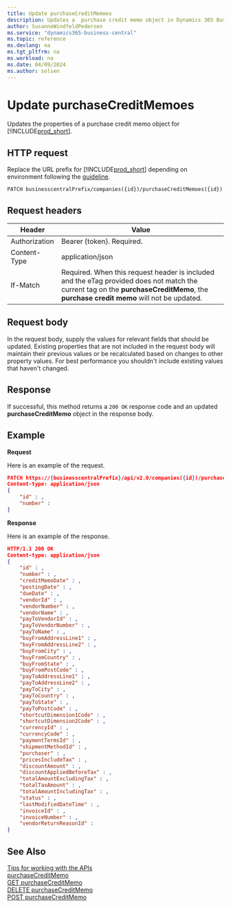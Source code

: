 ```yaml
---
title: Update purchaseCreditMemoes
description: Updates a  purchase credit memo object in Dynamics 365 Business Central.
author: SusanneWindfeldPedersen
ms.service: "dynamics365-business-central"
ms.topic: reference
ms.devlang: na
ms.tgt_pltfrm: na
ms.workload: na
ms.date: 04/09/2024
ms.author: solsen
---
```


<!-- NOTE: This article is an auto-generated stub from the metadata file. -->
<!-- The sections marked with an EDIT_IS_REQUIRED require manual editing. -->
# Update purchaseCreditMemoes

Updates the properties of a purchase credit memo object for [!INCLUDE[prod_short](../../../includes/prod_short.md)].

## HTTP request

Replace the URL prefix for [!INCLUDE[prod_short](../../../includes/prod_short.md)] depending on environment following the [guideline](../../v2.0/endpoints-apis-for-dynamics.md).
<!-- START>EDIT_IS_REQUIRED. There URL for accessing the endpoint might be different or there might be more than one-->
```
PATCH businesscentralPrefix/companies({id})/purchaseCreditMemoes({id})
```
<!-- END>EDIT_IS_REQUIRED-->
## Request headers

|Header|Value|
|------|-----|
|Authorization  |Bearer {token}. Required. |
|Content-Type  |application/json|
|If-Match      |Required. When this request header is included and the eTag provided does not match the current tag on the **purchaseCreditMemo**, the **purchase credit memo** will not be updated. |

## Request body

In the request body, supply the values for relevant fields that should be updated. Existing properties that are not included in the request body will maintain their previous values or be recalculated based on changes to other property values. For best performance you shouldn't include existing values that haven't changed.

## Response

If successful, this method returns a ```200 OK``` response code and an updated **purchaseCreditMemo** object in the response body.

## Example

**Request**

Here is an example of the request.
<!-- START>EDIT_IS_REQUIRED. There URL for accessing the endpoint might be different. Fill in the property values) -->
```json
PATCH https://{businesscentralPrefix}/api/v2.0/companies({id})/purchaseCreditMemoes({id})
Content-type: application/json
{
    "id" : ,
    "number" :
}
```
<!-- END>EDIT_IS_REQUIRED -->
**Response**

Here is an example of the response.

<!-- START>EDIT_IS_REQUIRED. Fill in values for properties -->
```json
HTTP/1.1 200 OK
Content-type: application/json
{
    "id" : ,
    "number" : ,
    "creditMemoDate" : ,
    "postingDate" : ,
    "dueDate" : ,
    "vendorId" : ,
    "vendorNumber" : ,
    "vendorName" : ,
    "payToVendorId" : ,
    "payToVendorNumber" : ,
    "payToName" : ,
    "buyFromAddressLine1" : ,
    "buyFromAddressLine2" : ,
    "buyFromCity" : ,
    "buyFromCountry" : ,
    "buyFromState" : ,
    "buyFromPostCode" : ,
    "payToAddressLine1" : ,
    "payToAddressLine2" : ,
    "payToCity" : ,
    "payToCountry" : ,
    "payToState" : ,
    "payToPostCode" : ,
    "shortcutDimension1Code" : ,
    "shortcutDimension2Code" : ,
    "currencyId" : ,
    "currencyCode" : ,
    "paymentTermsId" : ,
    "shipmentMethodId" : ,
    "purchaser" : ,
    "pricesIncludeTax" : ,
    "discountAmount" : ,
    "discountAppliedBeforeTax" : ,
    "totalAmountExcludingTax" : ,
    "totalTaxAmount" : ,
    "totalAmountIncludingTax" : ,
    "status" : ,
    "lastModifiedDateTime" : ,
    "invoiceId" : ,
    "invoiceNumber" : ,
    "vendorReturnReasonId" :
}
```
<!-- END>EDIT_IS_REQUIRED-->
## See Also

[Tips for working with the APIs](/dynamics365/business-central/dev-itpro/developer/devenv-connect-apps-tips)  
[purchaseCreditMemo](../resources/dynamics_purchaseCreditMemo.md)  
[GET purchaseCreditMemo](dynamics_purchasecreditmemo_get.md)  
[DELETE purchaseCreditMemo](dynamics_purchasecreditmemo_delete.md)  
[POST purchaseCreditMemo](dynamics_purchasecreditmemo_create.md)  
